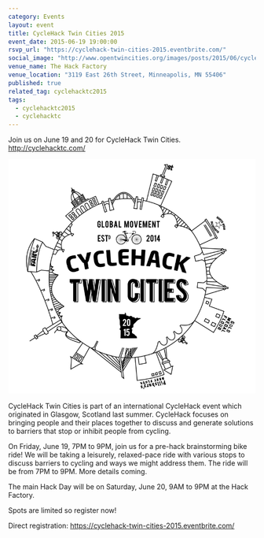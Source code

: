 ```yaml
---
category: Events
layout: event
title: CycleHack Twin Cities 2015 
event_date: 2015-06-19 19:00:00
rsvp_url: "https://cyclehack-twin-cities-2015.eventbrite.com/" 
social_image: "http://www.opentwincities.org/images/posts/2015/06/cyclehacktc-logo-circle.png"
venue_name: The Hack Factory 
venue_location: "3119 East 26th Street, Minneapolis, MN 55406"
published: true 
related_tag: cyclehacktc2015
tags:
  - cyclehacktc2015
  - cyclehacktc 
---
```


Join us on June 19 and 20 for CycleHack Twin Cities. <http://cyclehacktc.com/>

![CycleHack Twin Cities Logo](/images/posts/2015/06/cyclehacktc-logo-circle.png)

CycleHack Twin Cities is part of an international CycleHack event
which originated in Glasgow, Scotland last summer. CycleHack focuses
on bringing people and their places together to discuss and generate
solutions to barriers that stop or inhibit people from cycling.

On Friday, June 19, 7PM to 9PM, join us for a pre-hack brainstorming
bike ride! We will be taking a leisurely, relaxed-pace ride with
various stops to discuss barriers to cycling and ways we might address
them. The ride will be from 7PM to 9PM. More details coming.

The main Hack Day will be on Saturday, June 20, 9AM to 9PM at the Hack Factory.

Spots are limited so register now!

Direct registration:
<https://cyclehack-twin-cities-2015.eventbrite.com/>
